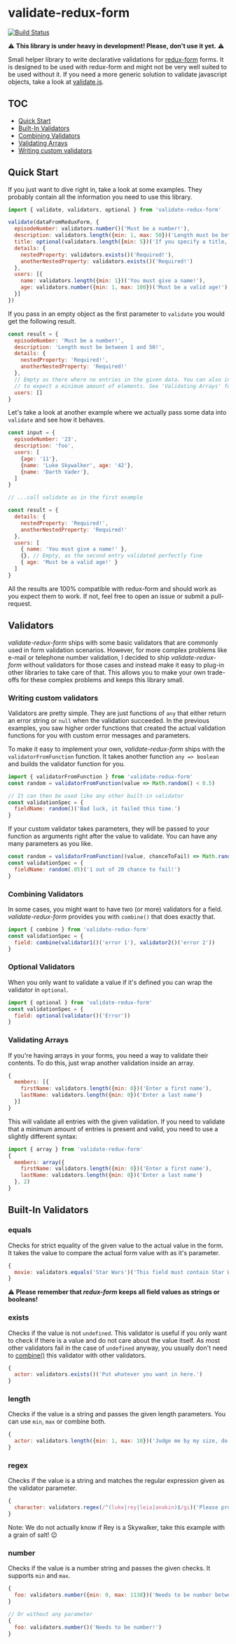 # validate-redux-form
[![Build Status](https://travis-ci.org/Malax/validate-redux-form.svg?branch=master)](https://travis-ci.org/Malax/validate-redux-form)

:warning: **This library is under heavy in development! Please, don't use it yet.** :warning:

Small helper library to write declarative validations for [redux-form](https://github.com/erikras/redux-form) forms.
It is designed to be used with redux-form and might not be very well suited to be 
used without it. If you need a more generic solution to validate javascript objects,
take a look at [validate.js](https://github.com/ansman/validate.js).

## TOC
* [Quick Start](#quick-start)
* [Built-In Validators](#built-in-validators)
* [Combining Validators](#combining-validators)
* [Validating Arrays](#validating-arrays)
* [Writing custom validators](#writing-custom-validators)

## Quick Start
If you just want to dive right in, take a look at some examples. They probably contain
 all the information you need to use this library.

```javascript
import { validate, validators, optional } from 'validate-redux-form'

validate(dataFromReduxForm, {
  episodeNumber: validators.number()('Must be a number!'),
  description: validators.length({min: 1, max: 50})('Length must be between 1 and 50!'),
  title: optional(validators.length({min: 5})('If you specify a title, is must have a minimum length of 5!')),
  details: {
    nestedProperty: validators.exists()('Required!'),
    anotherNestedProperty: validators.exists()('Required!')
  },
  users: [{
    name: validators.length({min: 1})('You must give a name!'),
    age: validators.number({min: 1, max: 100})('Must be a valid age!')
  }]
})
```

If you pass in an empty object as the first parameter to `validate` you would get the following
result.

```javascript
const result = {
  episodeNumber: 'Must be a number!',
  description: 'Length must be between 1 and 50!',
  details: {
    nestedProperty: 'Required!',
    anotherNestedProperty: 'Required!'
  },
  // Empty as there where no entries in the given data. You can also instruct the `array` validator
  // to expect a minimum amount of elements. See 'Validating Arrays' for more info.
  users: []
}
```

Let's take a look at another example where we actually pass some data into `validate` and see how it behaves.

```javascript
const input = {
  episodeNumber: '23',
  description: 'foo',
  users: [
    {age: '11'},
    {name: 'Luke Skywalker', age: '42'},
    {name: 'Darth Vader'},
  ]
}

// ...call validate as in the first example

const result = {
  details: {
    nestedProperty: 'Required!',
    anotherNestedProperty: 'Required!'
  },
  users: [
    { name: 'You must give a name!' },
    {}, // Empty, as the second entry validated perfectly fine
    { age: 'Must be a valid age!' }
  ]
}
```

All the results are 100% compatible with redux-form and should work as you expect them to work. If not, feel free to open an issue or submit a pull-request.

## Validators
*validate-redux-form* ships with some basic validators that are commonly used in form validation 
scenarios. However, for more complex problems like e-mail or telephone number validation, I decided to ship 
*validate-redux-form* without validators for those cases and instead make it easy to plug-in other libraries
to take care of that. This allows you to make your own trade-offs for these complex problems and keeps this library small.

### Writing custom validators
Validators are pretty simple. They are just functions of `any` that either return an error string 
or `null` when the validation succeeded. In the previous examples, you saw higher order functions that
created the actual validation functions for you with custom error messages and parameters.

To make it easy to implement your own, *validate-redux-form* ships with the `validatorFromFunction` function. 
It takes another function `any => boolean` and builds the validator function for you.
 
```javascript
import { validatorFromFunction } from 'validate-redux-form'
const random = validatorFromFunction(value => Math.random() < 0.5)

// It can then be used like any other built-in validator
const validationSpec = {
  fieldName: random()('Bad luck, it failed this time.')
}
```

If your custom validator takes parameters, they will be passed to your function as arguments right after the value to validate. You
can have any many parameters as you like.

```javascript
const random = validatorFromFunction((value, chanceToFail) => Math.random() < chanceToFail)
const validationSpec = {
  fieldName: random(.05)('1 out of 20 chance to fail!')
}
```

### Combining Validators
In some cases, you might want to have two (or more) validators for a field. *validate-redux-form* provides you with
`combine()` that does exactly that.

```javascript
import { combine } from 'validate-redux-form'
const validationSpec = {
  field: combine(validator1()('error 1'), validator2()('error 2'))
}
```

### Optional Validators
When you only want to validate a value if it's defined you can wrap the validator in `optional`.

```javascript
import { optional } from 'validate-redux-form'
const validationSpec = {
  field: optional(validator()('Error'))
}
```

### Validating Arrays
If you're having arrays in your forms, you need a way to validate their contents. To do this, just wrap another
validation inside an array. 

```javascript
{
  members: [{
    firstName: validators.length({min: 0})('Enter a first name'),
    lastName: validators.length({min: 0})('Enter a last name')
  }]
}
```

This will validate all entries with the given validation. If you need to validate that a minimum
amount of entries is present and valid, you need to use a slightly different syntax:

```javascript
import { array } from 'validate-redux-form'
{
  members: array({
    firstName: validators.length({min: 0})('Enter a first name'),
    lastName: validators.length({min: 0})('Enter a last name')
  }, 2)
}
```

## Built-In Validators
 
### equals
Checks for strict equality of the given value to the actual value in the form. It takes the
value to compare the actual form value with as it's parameter.

```javascript
{
  movie: validators.equals('Star Wars')('This field must contain Star Wars!')
}
```

:warning: **Please remember that *redux-form* keeps all field values as strings or booleans!**

### exists
Checks if the value is not `undefined`. This validator is useful if you only want to
check if there is a value and do not care about the value itself. As most other validators
fail in the case of `undefined` anyway, you usually don't need to [combine()](#combining-validators) this validator
with other validators.

```javascript
{
  actor: validators.exists()('Put whatever you want in here.')
}
```

### length
Checks if the value is a string and passes the given length parameters. You can
use `min`, `max` or combine both.

```javascript
{
  actor: validators.length({min: 1, max: 10})('Judge me by my size, do you?')
}
```

### regex
Checks if the value is a string and matches the regular expression given as the validator parameter.
```javascript
{
  character: validators.regex(/^(luke|rey|leia|anakin)$/gi)('Please provide a Skywalker!')
}
```

Note: We do not actually know if Rey is a Skywalker, take this example with a grain of salt! :wink: 

### number
Checks if the value is a number string and passes the given checks. It supports `min` and `max`.

```javascript
{
  foo: validators.number({min: 0, max: 1138})('Needs to be number between 0 and 1138!')
}

// Or without any parameter
{
  foo: validators.number()('Needs to be number!')
}
```
